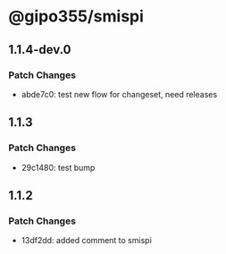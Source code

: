 # @gipo355/smispi

## 1.1.4-dev.0

### Patch Changes

- abde7c0: test new flow for changeset, need releases

## 1.1.3

### Patch Changes

- 29c1480: test bump

## 1.1.2

### Patch Changes

- 13df2dd: added comment to smispi
